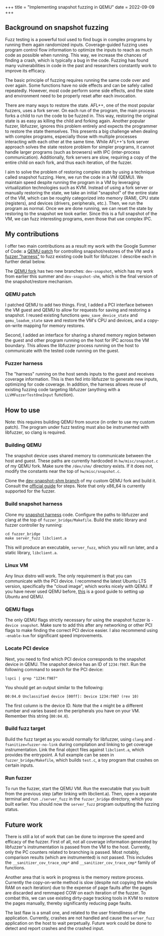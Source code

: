 +++
title = "Implementing snapshot fuzzing in QEMU"
date = 2022-09-09
+++

## Background on snapshot fuzzing

Fuzz testing is a powerful tool used to find bugs in complex programs by running
them again randomized inputs. Coverage-guided fuzzing uses program control flow
information to optimize the inputs to reach as much code as possible when
running. This way, we increase the chances of finding a crash, which is
typically a bug in the code. Fuzzing has found many vulnerabilities in code in
the past and researchers constantly work to improve its efficacy.

The basic principle of fuzzing requires running the same code over and over
again. Some functions have no side effects and can be safely called repeatedly.
However, most code perform some side effects, and the state and environment need
to be properly reset after each invocation.

There are many ways to restore the state. AFL++, one of the most popular
fuzzers, uses a fork server. On each run of the program, the main process forks
a child to run the code to be fuzzed in. This way, restoring the original state
is as easy as killing the child and forking again. Another popular fuzzer,
libfuzzer, ignores this problem entirely and expects the programmer to restore
the state themselves. This presents a big challenge when dealing with complex
programs, especially those with multiple processes interacting with each other
at the same time. While AFL++'s fork server approach solves the state restore
problem for simpler programs, it cannot handle larger programs (such as
browsers) with IPC (inter-process communication). Additionally, fork servers are
slow, requiring a copy of the entire child on each fork, and thus each
iteration, of the fuzzer.

I aim to solve the problem of restoring complex state by using a technique
called snapshot fuzzing. Here, we run the code in a VM (QEMU). We maintain speed
despite running the program in a VM by leveraging virtualization technologies
such as KVM. Instead of using a fork server or manually restoring the state, we
take an initial "snapshot" of the entire state of the VM, which can be roughly
categorized into memory (RAM), CPU state (registers), and devices (drivers,
peripherals, etc.). Then, we run the program as normal. Once we are done
running, we can reset the state by restoring to the snapshot we took earlier.
Since this is a full snapshot of the VM, we can fuzz interesting programs, even
those that use complex IPC.

## My contributions

I offer two main contributions as a result my work with the Google Summer of
Code: a [QEMU patch][github-qemu] for controlling snapshot/restores of the VM
and a [fuzzer "harness"][github-harness] to fuzz existing code built for
libfuzzer. I describe each in further detail below.

The [QEMU fork][github-qemu] has two new branches: `dev-snapshot`, which has my
work from earlier this summer and `dev-snapshot-shm`, which is the final version
of the snapshot/restore mechanism.

### QEMU patch

I patched QEMU to add two things. First, I added a PCI interface between the VM
guest and QEMU to allow for requests for saving and restoring a snapshot. I
reused existing functions `qemu_save_device_state` and `qemu_loadvm_state` save
and restore the VM's CPU and devices, and a copy-on-write mapping for memory
restores.

Second, I added an interface for sharing a shared memory region between the
guest and other program running on the host for IPC across the VM boundary. This
allows the libfuzzer process running on the host to communicate with the tested
code running on the guest.

### Fuzzer harness

The "harness" running on the host sends inputs to the guest and receives
coverage information. This is then fed into libfuzzer to generate new inputs,
optimizing for code coverage. In addition, the harness allows reuse of existing
fuzzing code targeting libfuzzer (anything with a `LLVMFuzzerTestOneInput`
function).

## How to use

Note: this requires building QEMU from source (in order to use my custom patch).
The program under fuzz testing must also be instrumented with libfuzzer, so
clang is required.

### Building QEMU

The snapshot device uses shared memory to communicate between the host and
guest. These paths are currently hardcoded in `hw/misc/snapshot.c` of my QEMU
fork. Make sure the `/dev/shm/` directory exists. If it does not, modify the
constants near the top of `hw/misc/snapshot.c`.

Clone the [dev-snapshot-shm branch][github-qemu] of my custom QEMU fork and
build it. Consult the [official guide][building-qemu] for steps. Note that only
x86_64 is currently supported for the fuzzer.

### Build snapshot harness

Clone my [snapshot harness][github-harness] code. Configure the paths to
libfuzzer and clang at the top of `fuzzer_bridge/Makefile`. Build the static
library and fuzzer controller by running:
```
cd fuzzer_bridge
make server_fuzz libclient.a
```
This will produce an executable, `server_fuzz`, which you will run later, and a
static library, `libclient.a`.

### Linux VM

Any linux distro will work. The only requirement is that you can communicate
with the PCI device. I recommend the latest Ubuntu LTS version, specifically the
"cloud image", which works nicely with QEMU. If you have never used QEMU before,
[this][qemu-ubuntu-article] is a good guide to setting up Ubuntu and QEMU.

### QEMU flags

The only QEMU flags strictly necessary for using the snapshot fuzzer is `-device
snapshot`. Make sure to add this after any networking or other PCI flags to make
finding the correct PCI device easier. I also recommend using `-enable-kvm` for
significant speed improvements.

### Locate PCI device

Next, you need to find which PCI device corresponds to the snapshot device in
QEMU. The snapshot device has an ID of `1234:f987`. Run the following command to
search for the PCI device:
```
lspci | grep "1234:f987"
```

You should get an output similar to the following:
```
00:04.0 Unclassified device [00ff]: Device 1234:f987 (rev 10)
```
The first column is the device ID. Note that the `4` might be a different number
and varies based on the peripherals you have on your VM. Remember this string
(`00:04.0`).

### Build fuzz target

Build the fuzz target as you would normally for libfuzzer, using `clang` and
`-fsanitize=fuzzer-no-link` during compilation and linking to get coverage
instrumentation. Link the final object files against `libclient.a`, which
provides the entrypoint. A full example can be seen in `fuzzer_bridge/Makefile`,
which builds `test.c`, a toy program that crashes on certain inputs.

### Run fuzzer

To run the fuzzer, start the QEMU VM. Run the executable that you built from the
previous step (after linking with libclient.a). Then, open a separate terminal
and run `./server_fuzz` in the `fuzzer_bridge` directory, which you built
earlier. You should now the `server_fuzz` program outputting the fuzzing status.

## Future work

There is still a lot of work that can be done to improve the speed and efficacy
of the fuzzer. First of all, not all coverage information generated by
libfuzzer's instrumentation is passed from the VM to the host. Currently, only
the PC counters related to branching is passed. Most notably, comparison results
(which are instrumented) is not passed. This includes the
`__sanitizer_cov_trace_cmp*` and `__sanitizer_cov_trace_cmp*` family of functions.

Another area that is work in progress is the memory restore process. Currently
the copy-on-write method is slow (despite not copying the whole RAM on each
iteration) due to the expense of page faults after the pages are discarded and
remmaped COW on each iteration of the fuzzer. To combat this, we can use
existing dirty-page tracking tools in KVM to restore the pages manually, thereby
significantly reducing page faults.

The last flaw is a small one, and related to the user friendliness of the
application. Currently, crashes are not handled and cause the `server_fuzz`
application on the host to wait perpetually. Future work could be done to detect
and report crashes and the crashed input.


[building-qemu]:       https://wiki.qemu.org/Hosts/Linux#Building_QEMU_for_Linux
[github-harness]:      https://github.com/richyliu/qemu-fuzzing
[github-qemu]:         https://github.com/richyliu/neojetset-qemu/tree/dev-snapshot-shm
[qemu-ubuntu-article]: https://powersj.io/posts/ubuntu-qemu-cli/
